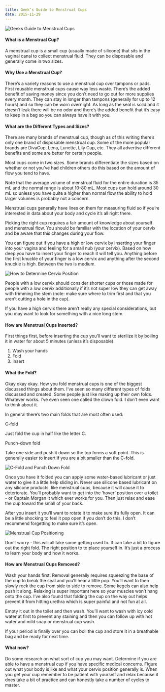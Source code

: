 ```yaml
---
title: Geek’s Guide to Menstrual Cups
date: 2015-11-29
---
```


<img src="https://i.imgsafe.org/2380ccd.png" class="scaling left" alt="Geeks Guide to Menstrual Cups"/> 

#### What is a Menstrual Cup?

A menstrual cup is a small cup (usually made of silicone) that sits in the vaginal canal to collect menstrual fluid. They can be disposable and generally come in two sizes. 

#### Why Use a Menstrual Cup?

There’s a variety reasons to use a menstrual cup over tampons or pads. First reusable menstrual cups cause way less waste. There’s the added benefit of saving money since you don’t need to go out for more supplies every month. They can stay in longer than tampons (generally for up to 12 hours) and so they can be worn overnight. As long as the seal is solid and it doesn’t leak there will be no odor and there’s the added benefit that it’s easy to keep in a bag so you can always have it with you.

#### What are the Different Types and Sizes?

There are many brands of menstrual cup, though as of this writing there’s only one brand of disposable menstrual cup. Some of the more popular brands are DivaCup, Lena, Lunette, Lily Cup, etc. They all advertise different benefits and some are better for certain people.

Most cups come in two sizes. Some brands differentiate the sizes based on whether or not you’ve had children others do this based on the amount of flow you tend to have.

Note that the average volume of menstrual fluid for the entire duration is 35 mL and the normal range is about 10-80 mL. Most cups can hold around 30 mL so unless you have quite a higher than normal flow the ability to hold larger volumes is probably not a concern. 

Menstrual cups generally have lines on them for measuring fluid so if you’re interested in data about your body and cycle it’s all right there. 

Picking the right cup requires a fair amount of knowledge about yourself and menstrual flow. You should be familiar with the location of your cervix and be aware that this changes during your flow. 

You can figure out if you have a high or low cervix by inserting your finger into your vagina and feeling for a small nub (your cervix). Based on how deep you have to insert your finger to reach it will tell you. Anything before the first knuckle of your finger is a low cervix and anything after the second knuckle is high. Between the two is medium. 

![How to Determine Cervix Position](https://i.imgsafe.org/20739e0.png)

People with a low cervix should consider shorter cups or those made for people with a low cervix additionally if it’s not super low they can get away with trimming the stem (note: make sure where to trim first and that you aren’t cutting a hole in the cup). 

If you have a high cervix there aren’t really any special considerations, but you may want to look for something with a nice long stem. 

#### How are Menstrual Cups Inserted?

First things first, before inserting the cup you’ll want to sterilize it by boiling it in water for about 5 minutes (unless it’s disposable). 

1. Wash your hands
2. Fold
3. Insert

#### What the Fold?

Okay okay okay. How you fold menstrual cups is one of the biggest discussed things about them. I’ve seen so many different types of folds discussed and created. Some people just like making up their own folds. Whatever works. I’ve even seen one called the clown fold. I don’t even want to think about it. 

In general there’s two main folds that are most often used:

C-fold

Just fold the cup in half like the letter C. 

Punch-down fold

Take one side and push it down so the top forms a soft point. This is generally easier to insert if you are a bit smaller than the C-fold.

![C-Fold and Punch Down Fold](https://i.imgsafe.org/224061f.png)

Once you have it folded you can apply some water-based lubricant or just water to give it a little help sliding in. Never use silicone based lubricant on any silicone products, like menstrual cups, because it will cause it to deteriorate. You’ll probably want to get into the ‘hover’ position over a toilet - or Captain Morgan it which ever works for you. Then just relax and ease the cup toward the small of your back. 

After you insert it you’ll want to rotate it to make sure it’s fully open. It can be a little shocking to feel it pop open if you don’t do this. I don’t recommend forgetting to make sure it’s open. 

![Menstrual Cup Positioning](https://i.imgsafe.org/24d326a.png)

Don’t worry - this will all take some getting used to. It can take a bit to figure out the right fold. The right position to to place yourself in. It’s just a process to learn your body and how it works. 

#### How are Menstrual Cups Removed?

Wash your hands first. Removal generally requires squeezing the base of the cup to break the seal and you’ll hear a little pop. You’ll want to then slowly rock the cup from side to side to remove. Some kegels can also help push it along. Relaxing is super important here so your muscles won’t hang onto the cup. I’ve also found that folding the cup on the way out helps prevent it from hitting urethra which is super painful and not fun at all.

Empty it out in the toilet and then wash. You’ll want to wash with icy cold water at first to prevent any staining and then you can follow up with hot water and mild soap or menstrual cup wash. 

If your period is finally over you can boil the cup and store it in a breathable bag and be ready for next time.

#### What now?

Do some research on what sort of cup you may want. Determine if you are able to have a menstrual cup if you have specific medical concerns. Figure out what your body is like and what your cervix position generally is. When you get your cup remember to be patient with yourself and relax because it does take a bit of practice and can honestly take a number of cycles to master. 